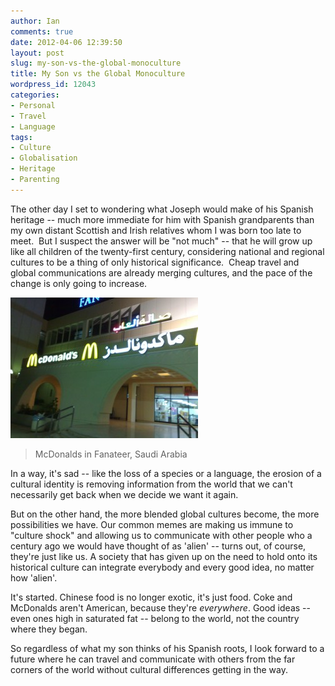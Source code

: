 ```yaml
---
author: Ian
comments: true
date: 2012-04-06 12:39:50
layout: post
slug: my-son-vs-the-global-monoculture
title: My Son vs the Global Monoculture
wordpress_id: 12043
categories:
- Personal
- Travel
- Language
tags:
- Culture
- Globalisation
- Heritage
- Parenting
---
```


The other day I set to wondering what Joseph would make of his Spanish heritage -- much more immediate for him with Spanish grandparents than my own distant Scottish and Irish relatives whom I was born too late to meet.  But I suspect the answer will be "not much" -- that he will grow up like all children of the twenty-first century, considering national and regional cultures to be a thing of only historical significance.  Cheap travel and global communications are already merging cultures, and the pace of the change is only going to increase.

[![McDonalds in Fanateer, Saudi Arabia](/blog/2009/12/review-mar-300x225.jpg)](/blog/2009/12/review-mar.jpg)

> McDonalds in Fanateer, Saudi Arabia

In a way, it's sad -- like the loss of a species or a language, the erosion of a cultural identity is removing information from the world that we can't necessarily get back when we decide we want it again.

But on the other hand, the more blended global cultures become, the more possibilities we have.  Our common memes are making us immune to "culture shock" and allowing us to communicate with other people who a century ago we would have thought of as 'alien' -- turns out, of course, they're just like us.  A society that has given up on the need to hold onto its historical culture can integrate everybody and every good idea, no matter how 'alien'.

It's started.  Chinese food is no longer exotic, it's just food.  Coke and McDonalds aren't American, because they're _everywhere_.  Good ideas -- even ones high in saturated fat -- belong to the world, not the country where they began.

So regardless of what my son thinks of his Spanish roots, I look forward to a future where he can travel and communicate with others from the far corners of the world without cultural differences getting in the way.
